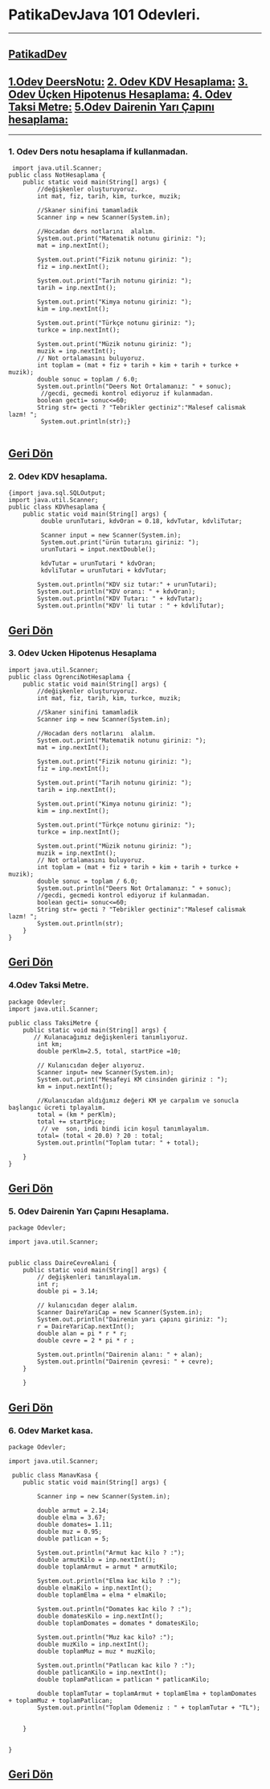 # PatikaDevJava 101 Odevleri.
--------
[PatikadDev](www.patika.dev)
------------------------------------
## [1.Odev DeersNotu:](https://github.com/Vusal-Gurbanov/PatikaDevJava101Odevlerim/blob/main/README.md#1-odev-ders-notu-hesaplama-if-kullanmadan) [2. Odev KDV Hesaplama:](https://github.com/Vusal-Gurbanov/PatikaDevJava101Odevlerim/blob/main/README.md#2-odev-kdv-hesaplama) [3. Odev Üçken Hipotenus Hesaplama:](https://github.com/Vusal-Gurbanov/PatikaDevJava101Odevlerim/blob/main/README.md#3-odev--ucken-hipotenus-hesaplama)   [4. Odev Taksi Metre:](https://github.com/Vusal-Gurbanov/PatikaDevJava101Odevlerim#4odev-taksi-metre) [5.Odev Dairenin Yarı Çapını hesaplama:](https://github.com/Vusal-Gurbanov/PatikaDevJava101Odevlerim/blob/main/README.md#5-odev-dairenin-yar%C4%B1-%C3%A7ap%C4%B1n%C4%B1-hesaplama)
-----------------------------------------

### 1. Odev Ders notu hesaplama if kullanmadan.
```
 import java.util.Scanner;
public class NotHesaplama {
    public static void main(String[] args) {
        //değişkenler oluşturuyoruz.
        int mat, fiz, tarih, kim, turkce, muzik;

        //Skaner sinifini tamamladik
        Scanner inp = new Scanner(System.in);

        //Hocadan ders notlarını  alalım.
        System.out.print("Matematik notunu giriniz: ");
        mat = inp.nextInt();

        System.out.print("Fizik notunu giriniz: ");
        fiz = inp.nextInt();

        System.out.print("Tarih notunu giriniz: ");
        tarih = inp.nextInt();

        System.out.print("Kimya notunu giriniz: ");
        kim = inp.nextInt();

        System.out.print("Türkçe notunu giriniz: ");
        turkce = inp.nextInt();

        System.out.print("Müzik notunu giriniz: ");
        muzik = inp.nextInt();
        // Not ortalamasını buluyoruz.
        int toplam = (mat + fiz + tarih + kim + tarih + turkce + muzik);
        double sonuc = toplam / 6.0;
        System.out.println("Deers Not Ortalamanız: " + sonuc);
         //gecdi, gecmedi kontrol ediyoruz if kulanmadan.
        boolean gecti= sonuc<=60;
        String str= gecti ? "Tebrikler gectiniz":"Malesef calismak lazm! ";
         System.out.println(str);}
    
```
[Geri Dön ](https://github.com/Vusal-Gurbanov/PatikaDevJava101Odevlerim/blob/main/README.md#patikadevjava-101-odevleri)
-------------------------------------------------------------------------------------

### 2. Odev KDV hesaplama.

``` java.
{import java.sql.SQLOutput;
import java.util.Scanner;
public class KDVhesaplama {
    public static void main(String[] args) {
         double urunTutari, kdvOran = 0.18, kdvTutar, kdvliTutar;

         Scanner input = new Scanner(System.in);
         System.out.print("ürün tutarını giriniz: ");
         urunTutari = input.nextDouble();

         kdvTutar = urunTutari * kdvOran;
         kdvliTutar = urunTutari + kdvTutar;

        System.out.println("KDV siz tutar:" + urunTutari);
        System.out.println("KDV oranı: " + kdvOran);
        System.out.println("KDV Tutarı: " + kdvTutar);
        System.out.println("KDV' li tutar : " + kdvliTutar);  

```
[Geri Dön ](https://github.com/Vusal-Gurbanov/PatikaDevJava101Odevlerim/blob/main/README.md#patikadevjava-101-odevleri)
----------------------------------------------------------------------------------------
### 3. Odev  Ucken Hipotenus Hesaplama
```
import java.util.Scanner;
public class OgrenciNotHesaplama {
    public static void main(String[] args) {
        //değişkenler oluşturuyoruz.
        int mat, fiz, tarih, kim, turkce, muzik;

        //Skaner sinifini tamamladik
        Scanner inp = new Scanner(System.in);

        //Hocadan ders notlarını  alalım.
        System.out.print("Matematik notunu giriniz: ");
        mat = inp.nextInt();

        System.out.print("Fizik notunu giriniz: ");
        fiz = inp.nextInt();

        System.out.print("Tarih notunu giriniz: ");
        tarih = inp.nextInt();

        System.out.print("Kimya notunu giriniz: ");
        kim = inp.nextInt();

        System.out.print("Türkçe notunu giriniz: ");
        turkce = inp.nextInt();

        System.out.print("Müzik notunu giriniz: ");
        muzik = inp.nextInt();
        // Not ortalamasını buluyoruz.
        int toplam = (mat + fiz + tarih + kim + tarih + turkce + muzik);
        double sonuc = toplam / 6.0;
        System.out.println("Deers Not Ortalamanız: " + sonuc);
        //gecdi, gecmedi kontrol ediyoruz if kulanmadan.
        boolean gecti= sonuc<=60;
        String str= gecti ? "Tebrikler gectiniz":"Malesef calismak lazm! ";
        System.out.println(str);
    }
}
```
[Geri Dön ](https://github.com/Vusal-Gurbanov/PatikaDevJava101Odevlerim/blob/main/README.md#patikadevjava-101-odevleri)
-----------------------------------------------------------------------------------
### 4.Odev Taksi Metre.
```
package Odevler;
import java.util.Scanner;

public class TaksiMetre {
    public static void main(String[] args) {
       // Kulanacağımız değişkenleri tanımlıyoruz.
        int km;
        double perKlm=2.5, total, startPice =10;

        // Kulanıcıdan değer alıyoruz.
        Scanner input= new Scanner(System.in);
        System.out.print("Mesafeyi KM cinsinden giriniz : ");
        km = input.nextInt();

        //Kulanıcıdan aldığımız değeri KM ye carpalım ve sonucla başlangıc ücreti tplayalım.
        total = (km * perKlm);
        total += startPice;
         // ve  son, indi bindi icin koşul tanımlayalım.
        total= (total < 20.0) ? 20 : total;
        System.out.println("Toplam tutar: " + total);

    }
}
```
[Geri Dön ](https://github.com/Vusal-Gurbanov/PatikaDevJava101Odevlerim/blob/main/README.md#patikadevjava-101-odevleri)
-------------------------------------------------------------------------------
### 5. Odev Dairenin Yarı Çapını Hesaplama.
```
package Odevler;

import java.util.Scanner;


public class DaireCevreAlani {
    public static void main(String[] args) {
        // değişkenleri tanımlayalım.
        int r;
        double pi = 3.14;

        // kulanıcıdan deger alalım.
        Scanner DaireYariCap = new Scanner(System.in);
        System.out.println("Dairenin yarı çapını giriniz: ");
        r = DaireYariCap.nextInt();
        double alan = pi * r * r;
        double cevre = 2 * pi * r ;

        System.out.println("Dairenin alanı: " + alan);
        System.out.println("Dairenin çevresi: " + cevre);
    }

    }
```
[Geri Dön ](https://github.com/Vusal-Gurbanov/PatikaDevJava101Odevlerim/blob/main/README.md#patikadevjava-101-odevleri)
-----------------------------------------------------------------------------------------------------------------
### 6. Odev Market kasa.
```
package Odevler;

import java.util.Scanner;

 public class ManavKasa {
    public static void main(String[] args) {

        Scanner inp = new Scanner(System.in);
        
        double armut = 2.14;
        double elma = 3.67;
        double domates= 1.11;
        double muz = 0.95;
        double patlican = 5;

        System.out.println("Armut kac kilo ? :");
        double armutKilo = inp.nextInt();
        double toplamArmut = armut * armutKilo;

        System.out.println("Elma kac kilo ? :");
        double elmaKilo = inp.nextInt();
        double toplamElma = elma * elmaKilo;

        System.out.println("Domates kac kilo ? :");
        double domatesKilo = inp.nextInt();
        double toplamDomates = domates * domatesKilo;

        System.out.println("Muz kac kilo? :");
        double muzKilo = inp.nextInt();
        double toplamMuz = muz * muzKilo;

        System.out.println("Patlıcan kac kilo ? :");
        double patlicanKilo = inp.nextInt();
        double toplamPatlican = patlican * patlicanKilo;

        double toplamTutar = toplamArmut + toplamElma + toplamDomates + toplamMuz + toplamPatlican;
        System.out.println("Toplam Odemeniz : " + toplamTutar + "TL");


    }


}
```
[Geri Dön ](https://github.com/Vusal-Gurbanov/PatikaDevJava101Odevlerim/blob/main/README.md#patikadevjava-101-odevleri)
-------------------------------------------------------------------------------------------------------------------------------------------------


